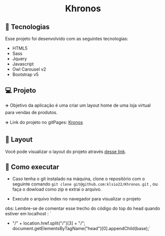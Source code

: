 <h1 align="center">
  Khronos
</h1>

## 🚀 Tecnologias

Esse projeto foi desenvolvido com as seguintes tecnologias:

- HTML5
- Sass
- Jquery
- Javascript
- Owl Carousel v2
- Bootstrap v5


## 💻 Projeto

✈️ Objetivo da aplicação é uma criar um layout home de uma loja virtual para vendas de produtos.

✈️ Link do projeto no gitPages: [Kronos](https://klsio22.github.io/Khronos/)

## 🔖 Layout

Você pode visualizar o layout do projeto através [desse link](https://xd.adobe.com/view/9d414b12-87d1-4d69-a0f2-25089c8496e3-c812/screen/4a7c9cc9-580b-4078-896b-2a101513c10e/).



##  📜 Como executar

- Caso tenha o git instalado na máquina, clone o repositório com o seguinte comando `git clone git@github.com:klsio22/Khronos.git` , ou faça o dowload como zip e extrai o arquivo.
  
- Execute o arquivo index no navegador para visualizar o projeto
  
obs: Lembre-se de comentar esse trecho do código do top do head quando estiver em localhost : `
   + "/" + location.href.split("/")[3] + "/";
    document.getElementsByTagName("head")[0].appendChild(base);`
